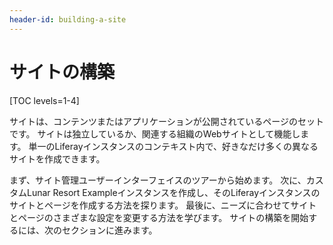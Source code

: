 ```yaml
---
header-id: building-a-site
---
```


# サイトの構築

[TOC levels=1-4]

サイトは、コンテンツまたはアプリケーションが公開されているページのセットです。 サイトは独立しているか、関連する組織のWebサイトとして機能します。 単一のLiferayインスタンスのコンテキスト内で、好きなだけ多くの異なるサイトを作成できます。

まず、サイト管理ユーザーインターフェイスのツアーから始めます。 次に、カスタムLunar Resort Exampleインスタンスを作成し、そのLiferayインスタンスのサイトとページを作成する方法を探ります。 最後に、ニーズに合わせてサイトとページのさまざまな設定を変更する方法を学びます。 サイトの構築を開始するには、次のセクションに進みます。
